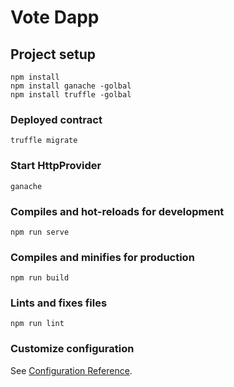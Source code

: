# Vote Dapp

## Project setup
```
npm install
npm install ganache -golbal
npm install truffle -golbal
```

### Deployed contract
```
truffle migrate
```

### Start HttpProvider
```
ganache
```

### Compiles and hot-reloads for development
```
npm run serve
```

### Compiles and minifies for production
```
npm run build
```

### Lints and fixes files
```
npm run lint
```

### Customize configuration
See [Configuration Reference](https://cli.vuejs.org/config/).
